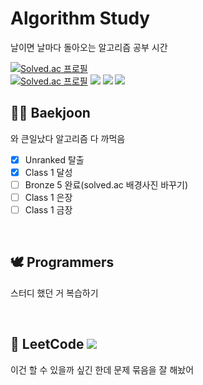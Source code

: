 # Algorithm Study 
날이면 날마다 돌아오는 알고리즘 공부 시간
<br />

[![Solved.ac 프로필](http://mazassumnida.wtf/api/v2/generate_badge?boj=unpieceof)](https://solved.ac/unpieceof)
<br />
[![Solved.ac 프로필](http://mazassumnida.wtf/api/mini/generate_badge?boj=unpieceof)](https://solved.ac/unpieceof)
<img src="https://img.shields.io/badge/Git-F05032?style=flat-square&logo=git&logoColor=white"/>
<img src="https://img.shields.io/badge/Python-3776AB?style=flat-square&logo=python&logoColor=white"/>
<img src="https://img.shields.io/badge/PyCharm-000000?style=flat-square&logo=pycharm&logoColor=white"/>
<br />
## 👩‍💻 Baekjoon
와 큰일났다 알고리즘 다 까먹음
- [X] Unranked 탈출
- [X] Class 1 달성
- [ ] Bronze 5 완료(solved.ac 배경사진 바꾸기)
- [ ] Class 1 은장
- [ ] Class 1 금장

<br />

## 🕊 Programmers
스터디 했던 거 복습하기

<br />

## 🌟 LeetCode <img src="https://img.shields.io/badge/LeetCode-FFA116?style=flat-square&logo=leetcode&logoColor=white"/>
이건 할 수 있을까 싶긴 한데 문제 묶음을 잘 해놨어
